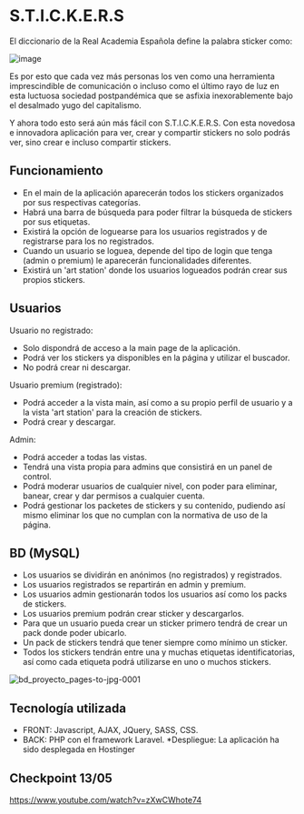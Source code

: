 
# S.T.I.C.K.E.R.S

El diccionario de la Real Academia Española define la palabra sticker como:

![image](https://user-images.githubusercontent.com/67797259/161443658-705d2be7-9de2-4f04-9e95-4fac0fa15d49.png)

Es por esto que cada vez más personas los ven como una herramienta imprescindible de comunicación o incluso como el último rayo de luz en esta luctuosa sociedad postpandémica que se asfixia inexorablemente bajo el desalmado yugo del capitalismo.

Y ahora todo esto será aún más fácil con S.T.I.C.K.E.R.S. Con esta novedosa e innovadora aplicación para ver, crear y compartir stickers no solo podrás ver, sino crear e incluso compartir stickers. 


## Funcionamiento

- En el main de la aplicación aparecerán todos los stickers organizados por sus respectivas categorías.
- Habrá una barra de búsqueda para poder filtrar la búsqueda de stickers por sus etiquetas.
- Existirá la opción de loguearse para los usuarios registrados y de registrarse para los no registrados.
- Cuando un usuario se loguea, depende del tipo de login que tenga (admin o premium) le aparecerán funcionalidades diferentes.
- Existirá un 'art station' donde los usuarios logueados podrán crear sus propios stickers.



## Usuarios

Usuario no registrado: 
   * Solo dispondrá de acceso a la main page de la aplicación.
   * Podrá ver los stickers ya disponibles en la página y utilizar el buscador.
   * No podrá crear ni descargar.

Usuario premium (registrado): 
   * Podrá acceder a la vista main, así como a su propio perfil de usuario y a la vista 'art station' para la creación de stickers.
   * Podrá crear y descargar.
   
Admin:
   * Podrá acceder a todas las vistas.
   * Tendrá una vista propia para admins que consistirá en un panel de control.
   * Podrá moderar usuarios de cualquier nivel, con poder para eliminar, banear, crear y dar permisos a cualquier cuenta.
   * Podrá gestionar los packetes de stickers y su contenido, pudiendo así mismo eliminar los que no cumplan con la normativa de uso de la página.

## BD (MySQL)

- Los usuarios se dividirán en anónimos (no registrados) y registrados.
- Los usuarios registrados se repartirán en admin y premium.
- Los usuarios admin gestionarán todos los usuarios así como los packs de stickers.
- Los usuarios premium podrán crear sticker y descargarlos. 
- Para que un usuario pueda crear un sticker primero tendrá de crear un pack donde poder ubicarlo.
- Un pack de stickers tendrá que tener siempre como mínimo un sticker.
- Todos los stickers tendrán entre una y muchas etiquetas identificatorias, así como cada etiqueta podrá utilizarse en uno o muchos stickers.


![bd_proyecto_pages-to-jpg-0001](https://user-images.githubusercontent.com/67797259/161443318-65f7b367-e76f-42f0-aea2-17439944e6e0.jpg)


## Tecnología utilizada

* FRONT:
    Javascript, AJAX, JQuery, SASS, CSS.
* BACK:
    PHP con el framework Laravel.
*Despliegue:
    La aplicación ha sido desplegada en Hostinger

    
 ## Checkpoint 13/05
 https://www.youtube.com/watch?v=zXwCWhote74
